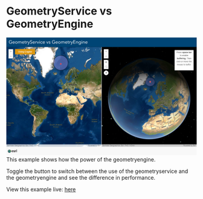 # GeometryService vs GeometryEngine
![GeometryEngine](../images/geometryengine.png)
This example shows how the power of the geometryengine.


Toggle the button to switch between the use of the geometryservice and the geometryengine and see the difference in performance. 


View this example live:
[here](https://esrinederland.github.io/CoolMaps/GeometryEngine/geometryengine.html)